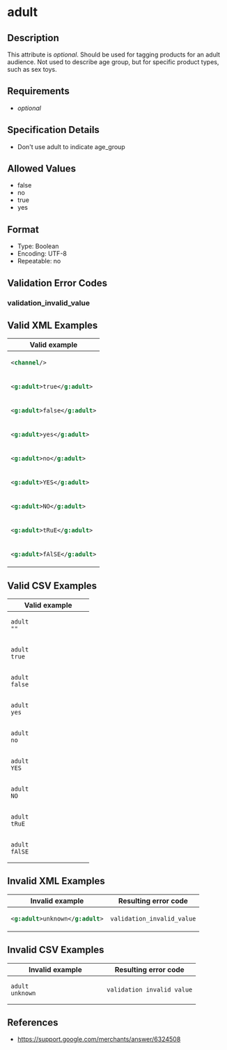 # adult

## Description

This attribute is *optional*.
Should be used for tagging products for an adult audience. Not used to describe age group, but for specific product types, such as sex toys.

## Requirements

* *optional*


## Specification Details

- Don't use adult to indicate age_group

## Allowed Values
- false
- no
- true
- yes

## Format

- Type: Boolean
- Encoding: UTF-8
- Repeatable: no


## Validation Error Codes

### validation_invalid_value

## Valid XML Examples

<table>
<thead>
<tr><th>Valid example           </th></tr>
</thead>
<tbody>
<tr><td>

```xml
<channel/>              
```

</td></tr>
<tr><td>

```xml
<g:adult>true</g:adult> 
```

</td></tr>
<tr><td>

```xml
<g:adult>false</g:adult>
```

</td></tr>
<tr><td>

```xml
<g:adult>yes</g:adult>  
```

</td></tr>
<tr><td>

```xml
<g:adult>no</g:adult>   
```

</td></tr>
<tr><td>

```xml
<g:adult>YES</g:adult>  
```

</td></tr>
<tr><td>

```xml
<g:adult>NO</g:adult>   
```

</td></tr>
<tr><td>

```xml
<g:adult>tRuE</g:adult> 
```

</td></tr>
<tr><td>

```xml
<g:adult>fAlSE</g:adult>
```

</td></tr>
</tbody>
</table>

## Valid CSV Examples

<table>
<thead>
<tr><th>Valid example  </th></tr>
</thead>
<tbody>
<tr><td>

```csv
adult
""                
```

</td></tr>
<tr><td>

```csv
adult
true                
```

</td></tr>
<tr><td>

```csv
adult
false                
```

</td></tr>
<tr><td>

```csv
adult
yes                
```

</td></tr>
<tr><td>

```csv
adult
no                
```

</td></tr>
<tr><td>

```csv
adult
YES                
```

</td></tr>
<tr><td>

```csv
adult
NO                
```

</td></tr>
<tr><td>

```csv
adult
tRuE                
```

</td></tr>
<tr><td>

```csv
adult
fAlSE                
```

</td></tr>
</tbody>
</table>

## Invalid XML Examples

<table>
<thead>
<tr><th>Invalid example           </th><th>Resulting error code    </th></tr>
</thead>
<tbody>
<tr><td>

```xml
<g:adult>unknown</g:adult>
```

</td><td>

```xml
validation_invalid_value
```

</td></tr>
</tbody>
</table>

## Invalid CSV Examples

<table>
<thead>
<tr><th>Invalid example  </th><th>Resulting error code    </th></tr>
</thead>
<tbody>
<tr><td>

```csv
adult
unknown                  
```

</td><td>

```csv
validation_invalid_value
```

</td></tr>
</tbody>
</table>

## References
* https://support.google.com/merchants/answer/6324508
